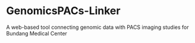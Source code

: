# GenomicsPACs-Linker
 A web-based tool connecting genomic data with PACS imaging studies for Bundang Medical Center

